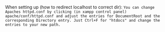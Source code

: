 When setting up (how to redirect localhost to correct dir): `You can change Apaches httpd.conf by clicking (in xampp control panel) apache/conf/httpd.conf and adjust the entries for DocumentRoot and the corresponding Directory entry. Just Ctrl+F for "htdocs" and change the entries to your new path.`